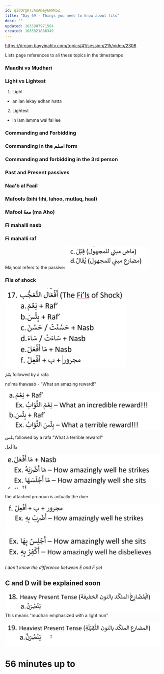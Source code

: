 ```yaml
---
id: qidQrgRTJAsAmay6RWRSZ
title: "Day 69 - Things you need to know about fils"
desc: ""
updated: 1635907971564
created: 1635821886349
---
```


https://dream.bayyinahtv.com/topics/41/session/215/video/2308

Lists page references to all these topics in the timestamps

### Maadhi vs Mudhari

### Light vs Lightest

1. Light

- an lan lekay edhan hatta

2. Lightest

- in lam lamma wal fal lee

### Commanding and Forbidding

### Commanding in the اسلم form

### Commanding and forbidding in the 3rd person

### Past and Present passives

### Naa'b al Faail

### Mafools (bihi fihi, lahoo, mutlaq, haal)

### Mafool معهُ (ma Aho)

### Fi mahalli nasb

### Fi mahalli raf

Majhool refers to the passive:
![](/assets/images/2021-11-02-21-12-05.png)

### Fils of shock

![](/assets/images/2021-11-02-21-24-10.png)

نِعْمَ followed by a rafa

ne'ma thawaab - "What an amazing reward!"

![](/assets/images/2021-11-02-21-31-14.png)

بِعْسَ followed by a rafa
"What a terrible reward!"

ماأفْعَل

![](/assets/images/2021-11-02-21-29-33.png)

the attached pronoun is actually the doer

![](/assets/images/2021-11-02-21-34-16.png)
![](/assets/images/2021-11-02-21-35-17.png)

_I don't know the difference between E and F yet_

## C and D will be explained soon

![](/assets/images/2021-11-02-21-49-43.png)
This means "mudhari emphasized with a light nun"

![](/assets/images/2021-11-02-21-51-00.png)

# 56 minutes up to
